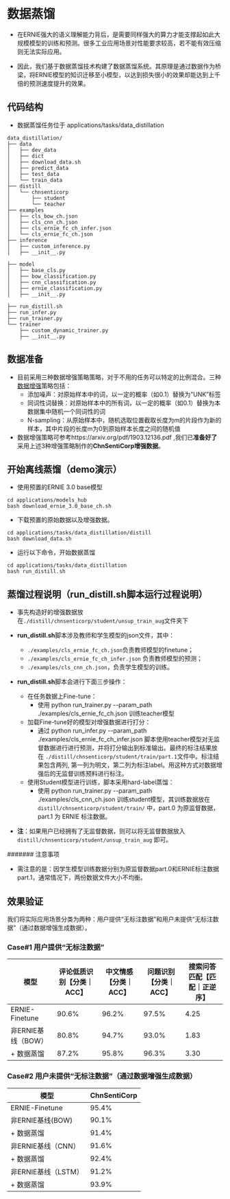 # 数据蒸馏

- 在ERNIE强大的语义理解能力背后，是需要同样强大的算力才能支撑起如此大规模模型的训练和预测。很多工业应用场景对性能要求较高，若不能有效压缩则无法实际应用。

- 因此，我们基于数据蒸馏技术构建了数据蒸馏系统。其原理是通过数据作为桥梁，将ERNIE模型的知识迁移至小模型，以达到损失很小的效果却能达到上千倍的预测速度提升的效果。

## 代码结构

- 数据蒸馏任务位于 applications/tasks/data_distillation

```plain
data_distillation/
├── data
│   ├── dev_data
│   ├── dict
│   ├── download_data.sh
│   ├── predict_data
│   ├── test_data
│   └── train_data
├── distill
│   └── chnsenticorp
│       ├── student
│       └── teacher
├── examples
│   ├── cls_bow_ch.json
│   ├── cls_cnn_ch.json
│   ├── cls_ernie_fc_ch_infer.json
│   └── cls_ernie_fc_ch.json
├── inference
│   ├── custom_inference.py
│   ├── __init__.py

├── model
│   ├── base_cls.py
│   ├── bow_classification.py
│   ├── cnn_classification.py
│   ├── ernie_classification.py
│   ├── __init__.py

├── run_distill.sh
├── run_infer.py
├── run_trainer.py
└── trainer
    ├── custom_dynamic_trainer.py
    ├── __init__.py
```

## 数据准备

- 目前采用三种数据增强策略策略，对于不用的任务可以特定的比例混合。三种[数据增强](../../tools/data/data_aug)策略包括：
  - 添加噪声：对原始样本中的词，以一定的概率（如0.1）替换为”UNK”标签
  - 同词性词替换：对原始样本中的所有词，以一定的概率（如0.1）替换为本数据集中随机一个同词性的词
  - N-sampling：从原始样本中，随机选取位置截取长度为m的片段作为新的样本，其中片段的长度m为0到原始样本长度之间的随机值
- 数据增强策略可参考https://arxiv.org/pdf/1903.12136.pdf ,我们已**准备好了**采用上述3种增强策略制作的**ChnSentiCorp增强数据**。

## 开始离线蒸馏（demo演示）

- 使用预置的ERNIE 3.0 base模型

```plain
cd applications/models_hub
bash download_ernie_3.0_base_ch.sh
```

- 下载预置的原始数据以及增强数据。

```plain
cd applications/tasks/data_distillation/distill
bash download_data.sh
```

- 运行以下命令，开始数据蒸馏

```plain
cd applications/tasks/data_distillation 
bash run_distill.sh
```

## 蒸馏过程说明（run_distill.sh脚本运行过程说明）

- 事先构造好的增强数据放在`./distill/chnsenticorp/student/unsup_train_aug`文件夹下
- **run_distill.sh**脚本涉及教师和学生模型的json文件，其中：
  - `./examples/cls_ernie_fc_ch.json`负责教师模型的finetune；
  - `./examples/cls_ernie_fc_ch_infer.json` 负责教师模型的预测；
  - `./examples/cls_cnn_ch.json`，负责学生模型的训练。
- **run_distill.sh**脚本会进行下面三步操作：
  - 在任务数据上Fine-tune：
    - 使用 python run_trainer.py --param_path ./examples/cls_ernie_fc_ch.json 训练teacher模型
  - 加载Fine-tune好的模型对增强数据进行打分：
    - 通过 python run_infer.py --param_path ./examples/cls_ernie_fc_ch_infer.json 脚本使用teacher模型对无监督数据进行进行预测，并将打分输出到标准输出。最终的标注结果放在 `./distill/chnsenticorp/student/train/part.1`文件中。标注结果包含两列, 第一列为明文，第二列为标注label。用这种方式对数据增强后的无监督训练预料进行标注。
  - 使用Student模型进行训练，脚本采用hard-label蒸馏：
    - 使用 python run_trainer.py --param_path ./examples/cls_cnn_ch.json 训练student模型，其训练数据放在 `distill/chnsenticorp/student/train/` 中，part.0 为原监督数据，part.1 为 ERNIE 标注数据。

- **注**：如果用户已经拥有了无监督数据，则可以将无监督数据放入 `distill/chnsenticorp/student/unsup_train_aug` 即可。

####### 注意事项

- 需注意的是：因学生模型训练数据分别为原监督数据part.0和ERNIE标注数据part.1，通常情况下，两份数据文件大小不均衡。

## 效果验证

我们将实际应用场景分类为两种：用户提供“无标注数据”和用户未提供“无标注数据”（通过数据增强生成数据）。

### Case#1 用户提供“无标注数据”

| 模型               | 评论低质识别【分类｜ACC】 | 中文情感【分类｜ACC】 | 问题识别【分类｜ACC】 | 搜索问答匹配【匹配｜正逆序】 |
| ------------------ | ------------------------- | --------------------- | --------------------- | ---------------------------- |
| ERNIE-Finetune     | 90.6%                     | 96.2%                 | 97.5%                 | 4.25                         |
| 非ERNIE基线（BOW） | 80.8%                     | 94.7%                 | 93.0%                 | 1.83                         |
| + 数据蒸馏         | 87.2%                     | 95.8%                 | 96.3%                 | 3.30                         |

### Case#2 用户未提供“无标注数据”（通过数据增强生成数据）

| 模型                | ChnSentiCorp |
| ------------------- | ------------ |
| ERNIE-Finetune      | 95.4%        |
| 非ERNIE基线(BOW)    | 90.1%        |
| + 数据蒸馏          | 91.4%        |
| 非ERNIE基线（CNN）  | 91.6%        |
| + 数据蒸馏          | 92.4%        |
| 非ERNIE基线（LSTM） | 91.2%        |
| + 数据蒸馏          | 93.9%        |
